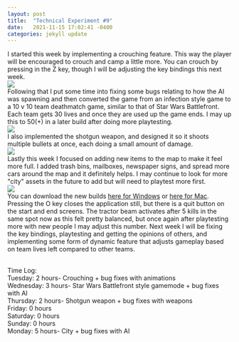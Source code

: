 ```yaml
---
layout: post
title:  "Technical Experiment #9"
date:   2021-11-15 17:02:41 -0400
categories: jekyll update
---
```

I started this week by implementing a crouching feature. This way the player will be encouraged to crouch and camp a little more. You can crouch by pressing in the Z key, though I will be adjusting the key bindings this next week.
<br>![](https://i.imgur.com/kshOVqu.gif)
<br>Following that I put some time into fixing some bugs relating to how the AI was spawning and then converted the game from an infection style game to a 10 v 10 team deathmatch game, similar to that of Star Wars Battlefront. Each team gets 30 lives and once they are used up the game ends. I may up this to 50(+) in a later build after doing more playtesting.
<br>![](https://i.imgur.com/C45Ustc.gif)
<br>I also implemented the shotgun weapon, and designed it so it shoots multiple bullets at once, each doing a small amount of damage.
<br>![](https://i.imgur.com/FuRP8BL.gif)
<br>Lastly this week I focused on adding new items to the map to make it feel more full. I added trash bins, mailboxes, newspaper signs, and spread more cars around the map and it definitely helps. I may continue to look for more "city" assets in the future to add but will need to playtest more first.
<br>![](https://i.imgur.com/WAWEbfS.png)
<br>You can download the new builds [here for Windows](https://drive.google.com/file/d/13pRgy9F9Xfb-oB9Uu-z3E3Old-9Xgua9/view?usp=sharing) or [here for Mac](https://drive.google.com/file/d/1-Z3oXxfXYYHjh43oNBlgvwsfy50trxjS/view?usp=sharing). Pressing the O key closes the application still, but there is a quit button on the start and end screens. The tractor beam activates after 5 kills in the same spot now as this felt pretty balanced, but once again after playtesting more with new people I may adjust this number. Next week I will be fixing the key bindings, playtesting and getting the opinions of others, and implementing some form of dynamic feature that adjusts gameplay based on team lives left compared to other teams.

<br>Time Log:
<br>Tuesday: 2 hours- Crouching + bug fixes with animations
<br>Wednesday: 3 hours- Star Wars Battlefront style gamemode + bug fixes with AI
<br>Thursday: 2 hours- Shotgun weapon + bug fixes with weapons
<br>Friday: 0 hours
<br>Saturday: 0 hours
<br>Sunday: 0 hours
<br>Monday: 5 hours- City + bug fixes with AI

